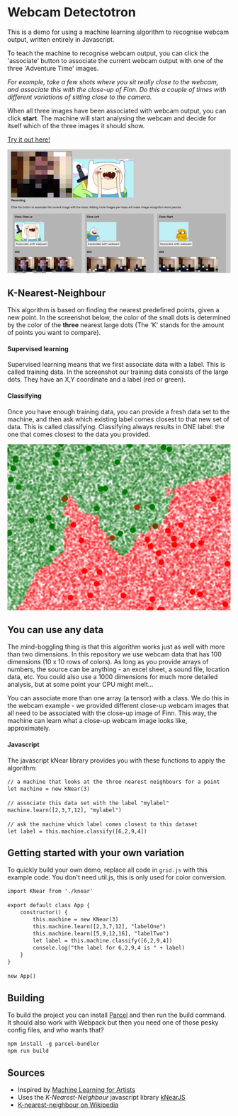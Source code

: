# Webcam Detectotron

This is a demo for using a machine learning algorithm to recognise webcam output, written entirely in Javascript. 

To teach the machine to recognise webcam output, you can click the 'associate' button to associate the current webcam output with one of the three 'Adventure Time' images.

*For example, take a few shots where you sit really close to the webcam, and associate this with the close-up of Finn. Do this a couple of times with different variations of sitting close to the camera.*

When all three images have been associated with webcam output, you can click **start**. The machine will start analysing the webcam and decide for itself which of the three images it should show.

[Try it out here!](https://kokodoko.github.io/webcam-detectotron/)

![image](/src/images/webknear.png)

## K-Nearest-Neighbour

This algorithm is based on finding the nearest predefined points, given a new point. In the screenshot below, the color of the small dots is determined by the color of the **three** nearest large dots (The 'K' stands for the amount of points you want to compare).

#### Supervised learning

Supervised learning means that we first associate data with a label. This is called training data. In the screenshot our training data consists of the large dots. They have an X,Y coordinate and a label (red or green).

#### Classifying

Once you have enough training data, you can provide a fresh data set to the machine, and then ask which existing label comes closest to that new set of data. This is called classifying. Classifying always results in ONE label: the one that comes closest to the data you provided.

![image](/src/images/knear.png)

## You can use any data

The mind-boggling thing is that this algorithm works just as well with more than two dimensions. In this repository we use webcam data that has 100 dimensions (10 x 10 rows of colors). As long as you provide arrays of numbers, the source can be anything - an excel sheet, a sound file, location data, etc. You could also use a 1000 dimensions for much more detailed analysis, but at some point your CPU might melt...

You can  associate more than one array (a tensor) with a class. We do this in the webcam example - we provided different close-up webcam images that all need to be associated with the close-up image of Finn. This way, the machine can learn what a close-up webcam image looks like, approximately. 

#### Javascript

The javascript kNear library provides you with these functions to apply the algorithm:

```
// a machine that looks at the three nearest neighbours for a point
let machine = new KNear(3)

// associate this data set with the label "mylabel"
machine.learn([2,3,7,12], "mylabel")

// ask the machine which label comes closest to this dataset
let label = this.machine.classify([6,2,9,4])   
```

## Getting started with your own variation

To quickly build your own demo, replace all code in `grid.js` with this example code. You don't need util.js, this is only used for color conversion.

```
import KNear from './knear'

export default class App {
    constructor() {
        this.machine = new KNear(3)
        this.machine.learn([2,3,7,12], "labelOne")
        this.machine.learn([5,9,12,16], "labelTwo")
        let label = this.machine.classify([6,2,9,4])
        console.log("the label for 6,2,9,4 is " + label)
    }
}

new App()
```

## Building

To build the project you can install [Parcel](https://parceljs.org) and then run the build command. It should also work with Webpack but then you need one of those pesky config files, and who wants that?

```
npm install -g parcel-bundler
npm run build
```

## Sources

- Inspired by [Machine Learning for Artists](https://github.com/ml4a) 
- Uses the *K-Nearest-Neighbour* javascript library [kNearJS](https://github.com/NathanEpstein/KNear)
- [K-nearest-neighbour on Wikipedia](https://en.wikipedia.org/wiki/K-nearest_neighbors_algorithm)
